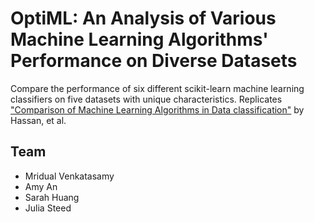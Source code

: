 # OptiML: An Analysis of Various Machine Learning Algorithms' Performance on Diverse Datasets
Compare the performance of six different scikit-learn machine learning classifiers on five datasets with unique characteristics. 
Replicates ["Comparison of Machine Learning Algorithms in Data classification"](https://ieeexplore.ieee.org/document/8748995) by Hassan, et al.


## Team
- Mridual Venkatasamy
- Amy An
- Sarah Huang
- Julia Steed
